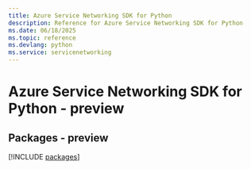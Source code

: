 ```yaml
---
title: Azure Service Networking SDK for Python
description: Reference for Azure Service Networking SDK for Python
ms.date: 06/18/2025
ms.topic: reference
ms.devlang: python
ms.service: servicenetworking
---
```

# Azure Service Networking SDK for Python - preview
## Packages - preview
[!INCLUDE [packages](service-networking-index.md)]